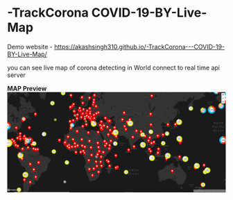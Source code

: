 # -TrackCorona COVID-19-BY-Live-Map
Demo website - https://akashsingh310.github.io/-TrackCorona---COVID-19-BY-Live-Map/

you can see live map of corona detecting in World connect to real time api server 

<strong>MAP Preview</strong>
![MAP PREVIEW](https://github.com/Akashsingh310/-TrackCorona---COVID-19-BY-Live-Map/blob/master/map%20Preview.png)
